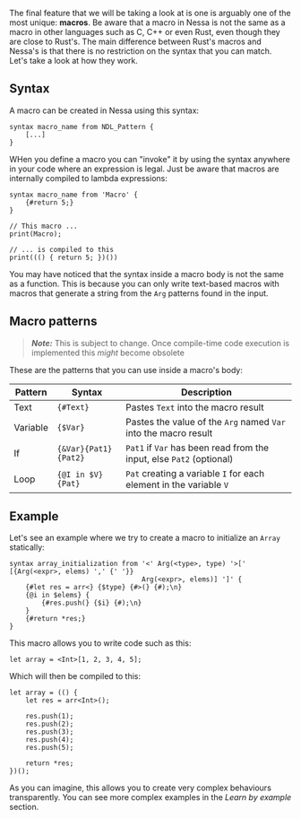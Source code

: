 The final feature that we will be taking a look at is one is arguably one of the most unique: **macros**.
Be aware that a macro in Nessa is not the same as a macro in other languages such as C, C++ or even Rust, even though they are 
close to Rust's. The main difference between Rust's macros and Nessa's is that there is no restriction on the syntax that you can match.
Let's take a look at how they work.

## Syntax

A macro can be created in Nessa using this syntax:

```
syntax macro_name from NDL_Pattern {
    [...]
}
```

WHen you define a macro you can "invoke" it by using the syntax anywhere in your code where an expression is legal. Just be aware that 
macros are internally compiled to lambda expressions:

```
syntax macro_name from 'Macro' {
    {#return 5;}
}

// This macro ...
print(Macro);

// ... is compiled to this
print((() { return 5; })())
```

You may have noticed that the syntax inside a macro body is not the same as a function. This is because you can only write
text-based macros with macros that generate a string from the `Arg` patterns found in the input.

## Macro patterns

> ***Note:*** This is subject to change. Once compile-time code execution is implemented this *might* become obsolete

These are the patterns that you can use inside a macro's body:

| Pattern  | Syntax               | Description                                                          |
| -------- | -------------------- | -------------------------------------------------------------------- |
| Text     | `{#Text}`            | Pastes `Text` into the macro result                                  |
| Variable | `{$Var}`             | Pastes the value of the `Arg` named `Var` into the macro result      |
| If       | `{&Var}{Pat1}{Pat2}` | `Pat1` if `Var` has been read from the input, else `Pat2` (optional) |
| Loop     | `{@I in $V}{Pat}`    | `Pat` creating a variable `I` for each element in the variable `V`   |

## Example

Let's see an example where we try to create a macro to initialize an `Array` statically:

```
syntax array_initialization from '<' Arg(<type>, type) '>[' [{Arg(<expr>, elems) ',' {' '}} 
                                 Arg(<expr>, elems)] ']' {
    {#let res = arr<} {$type} {#>(} {#);\n}
    {@i in $elems} {
        {#res.push(} {$i} {#);\n}
    }
    {#return *res;}
}
```

This macro allows you to write code such as this:

```
let array = <Int>[1, 2, 3, 4, 5];
```

Which will then be compiled to this:

```
let array = (() {
    let res = arr<Int>();

    res.push(1);
    res.push(2);
    res.push(3);
    res.push(4);
    res.push(5);

    return *res;
})();
```

As you can imagine, this allows you to create very complex behaviours transparently. You can see more 
complex examples in the *Learn by example* section.